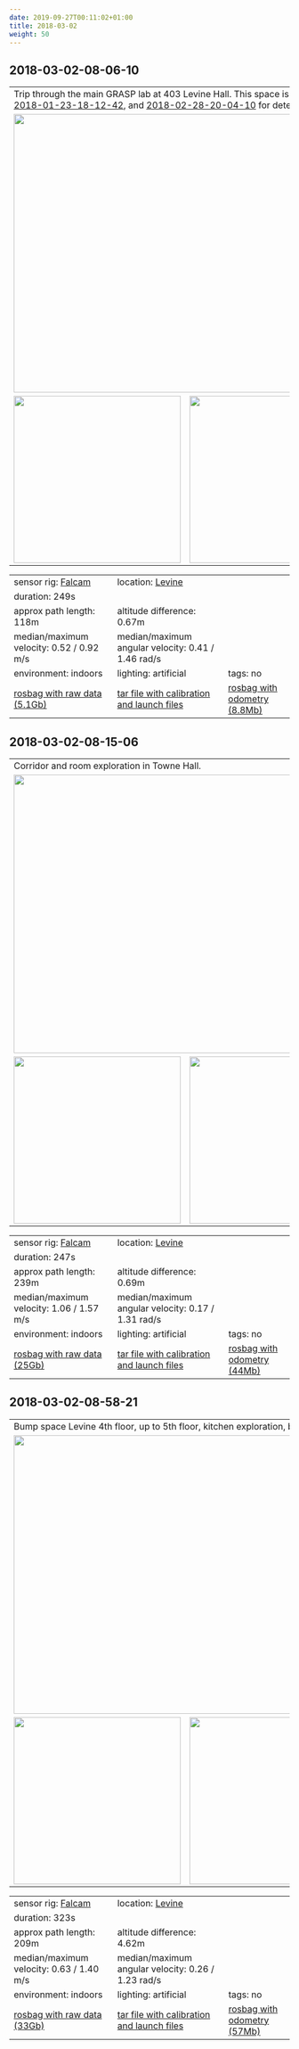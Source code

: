 ```yaml
---
date: 2019-09-27T00:11:02+01:00
title: 2018-03-02
weight: 50
---
```

## 2018-03-02-08-06-10
<a name="levine_403"/></a>
<table>
<tr>
<td colspan="3">Trip through the main GRASP lab at 403 Levine
Hall. This space is also recorded in sequences <a href="../../2018-01-16/2018-01-16#levine_403">2018-1-16-16-18-11</a>, <a href="../../2018-01-23/2018-01-23#levine_403">2018-01-23-18-12-42</a>, and <a href="../../2018-02-28/2018-02-28#levine_403">2018-02-28-20-04-10</a> for detecting scene changes.</td>
</tr>
<tr>
<td colspan="3"><a
href="http://visiondata.cis.upenn.edu/grasp_multicam/falcam/2018-01-16/14-41-13/2018-03-02-08-06-10.mp4"><img
src="../2018-03-02-08-06-10_video.jpg" width="500"/></a></td>
</tr>
<tr>
<td><img src="../2018-03-02-08-06-10_top_down.png" height="300"/></td>
<td><img src="../2018-03-02-08-06-10_at_angle.png" height="300"/></td>
<td><img src="../2018-03-02-08-06-10_close_up.png" height="300"/></td>
</tr>
</table>
<table>
<tr>
<td>sensor rig: <a href="../../../../sensors#falcamrig">Falcam</a></td>
<td>location: <a href="../../../../locations/levine">Levine</a></td>
</tr>
<tr><td>duration: 249s</td></tr>
<tr><td>approx path length: 118m</td><td>altitude difference: 0.67m</td></tr>
<tr>
<td>median/maximum velocity: 0.52 / 0.92 m/s</td>
<td>median/maximum angular velocity: 0.41 / 1.46 rad/s</td>
</tr>
<tr>
<td>environment: indoors</td><td>lighting: artificial</td><td>tags: no</td>
</tr>
<tr>
<td>
<a href="http://visiondata.cis.upenn.edu/grasp_multicam/falcam/2018-01-16/14-41-13/2018-03-02-08-06-10.bag">rosbag with raw data (5.1Gb)</a>
</td>
<td>
<a href="http://visiondata.cis.upenn.edu/grasp_multicam/falcam/2018-01-16/14-41-13/launch_and_calib_files.tar">tar file with calibration and launch files</a>
</td>
<td>
<a href="http://visiondata.cis.upenn.edu/grasp_multicam/falcam/2018-01-16/14-41-13/2018-03-02-08-06-10_odom.bag">rosbag with odometry (8.8Mb)</a>
</td>
</tr>
</table>

## 2018-03-02-08-15-06
<table>
<tr>
<td colspan="3">Corridor and room exploration in Towne Hall.</td>
</tr>
<tr>
<td colspan="3"><a
href="http://visiondata.cis.upenn.edu/grasp_multicam/falcam/2018-01-16/14-41-13/2018-03-02-08-15-06.mp4"><img
src="../2018-03-02-08-15-06_video.jpg" width="500"/></a></td>
</tr>
<tr>
<td><img src="../2018-03-02-08-15-06_top_down.png" height="300"/></td>
<td><img src="../2018-03-02-08-15-06_at_angle.png" height="300"/></td>
<td><img src="../2018-03-02-08-15-06_close_up.png" height="300"/></td>
</tr>
</table>
<table>
<tr>
<td>sensor rig: <a href="../../../../sensors#falcamrig">Falcam</a></td>
<td>location: <a href="../../../../locations/levine">Levine</a></td>
</tr>
<tr><td>duration: 247s</td></tr>
<tr><td>approx path length: 239m</td><td>altitude difference: 0.69m</td></tr>
<tr>
<td>median/maximum velocity: 1.06 / 1.57 m/s</td>
<td>median/maximum angular velocity: 0.17 / 1.31 rad/s</td>
</tr>
<tr>
<td>environment: indoors</td><td>lighting: artificial</td><td>tags: no</td>
</tr>
<tr>
<td>
<a href="http://visiondata.cis.upenn.edu/grasp_multicam/falcam/2018-01-16/14-41-13/2018-03-02-08-15-06.bag">rosbag with raw data (25Gb)</a>
</td>
<td>
<a href="http://visiondata.cis.upenn.edu/grasp_multicam/falcam/2018-01-16/14-41-13/launch_and_calib_files.tar">tar file with calibration and launch files</a>
</td>
<td>
<a href="http://visiondata.cis.upenn.edu/grasp_multicam/falcam/2018-01-16/14-41-13/2018-03-02-08-15-06_odom.bag">rosbag with odometry (44Mb)</a>
</td>
</tr>
</table>

## 2018-03-02-08-58-21
<table>
<tr>
<td colspan="3">Bump space Levine 4th floor, up to 5th floor, kitchen exploration, back.</td>
</tr>
<tr>
<td colspan="3"><a href="http://visiondata.cis.upenn.edu/grasp_multicam/falcam/2018-01-16/14-41-13/2018-03-02-08-58-21.mp4"><img src="../2018-03-02-08-58-21_video.jpg" width="500"/></a></td>
</tr>
<tr>
<td><img src="../2018-03-02-08-58-21_top_down.png" height="300"/></td>
<td><img src="../2018-03-02-08-58-21_at_angle.png" height="300"/></td>
<td><img src="../2018-03-02-08-58-21_close_up.png" height="300"/></td>
</tr>
</table>
<table>
<tr>
<td>sensor rig: <a href="../../../../sensors#falcamrig">Falcam</a></td>
<td>location: <a href="../../../../locations/levine">Levine</a></td>
</tr>
<tr><td>duration: 323s</td></tr>
<tr><td>approx path length: 209m</td><td>altitude difference: 4.62m</td></tr>
<tr>
<td>median/maximum velocity: 0.63 / 1.40 m/s</td>
<td>median/maximum angular velocity: 0.26 / 1.23 rad/s</td>
</tr>
<tr>
<td>environment: indoors</td><td>lighting: artificial</td><td>tags: no</td>
</tr>
<tr>
<td>
<a href="http://visiondata.cis.upenn.edu/grasp_multicam/falcam/2018-01-16/14-41-13/2018-03-02-08-58-21.bag">rosbag with raw data (33Gb)</a>
</td>
<td>
<a href="http://visiondata.cis.upenn.edu/grasp_multicam/falcam/2018-01-16/14-41-13/launch_and_calib_files.tar">tar file with calibration and launch files</a>
</td>
<td>
<a href="http://visiondata.cis.upenn.edu/grasp_multicam/falcam/2018-01-16/14-41-13/2018-03-02-08-58-21_odom.bag">rosbag with odometry (57Mb)</a>
</td>
</tr>
</table>
